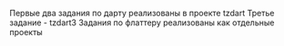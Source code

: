 Первые два задания по дарту реализованы в проекте tzdart 
Третье задание - tzdart3 
Задания по флаттеру реализованы как отдельные проекты 
